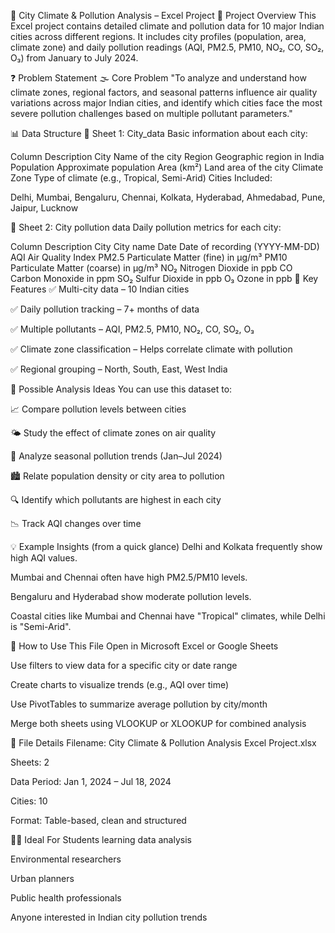 🌆 City Climate & Pollution Analysis – Excel Project
📁 Project Overview
This Excel project contains detailed climate and pollution data for 10 major Indian cities across different regions. It includes city profiles (population, area, climate zone) and daily pollution readings (AQI, PM2.5, PM10, NO₂, CO, SO₂, O₃) from January to July 2024.

❓ Problem Statement
🌫️ Core Problem
"To analyze and understand how climate zones, regional factors, and seasonal patterns influence air quality variations across major Indian cities, and identify which cities face the most severe pollution challenges based on multiple pollutant parameters."

📊 Data Structure
📑 Sheet 1: City_data
Basic information about each city:

Column	Description
City	Name of the city
Region	Geographic region in India
Population	Approximate population
Area (km²)	Land area of the city
Climate Zone	Type of climate (e.g., Tropical, Semi-Arid)
Cities Included:

Delhi, Mumbai, Bengaluru, Chennai, Kolkata, Hyderabad, Ahmedabad, Pune, Jaipur, Lucknow

📑 Sheet 2: City pollution data
Daily pollution metrics for each city:

Column	Description
City	City name
Date	Date of recording (YYYY-MM-DD)
AQI	Air Quality Index
PM2.5	Particulate Matter (fine) in µg/m³
PM10	Particulate Matter (coarse) in µg/m³
NO₂	Nitrogen Dioxide in ppb
CO	Carbon Monoxide in ppm
SO₂	Sulfur Dioxide in ppb
O₃	Ozone in ppb
🎯 Key Features
✅ Multi-city data – 10 Indian cities

✅ Daily pollution tracking – 7+ months of data

✅ Multiple pollutants – AQI, PM2.5, PM10, NO₂, CO, SO₂, O₃

✅ Climate zone classification – Helps correlate climate with pollution

✅ Regional grouping – North, South, East, West India

🧠 Possible Analysis Ideas
You can use this dataset to:

📈 Compare pollution levels between cities

🌤️ Study the effect of climate zones on air quality

📅 Analyze seasonal pollution trends (Jan–Jul 2024)

🏙️ Relate population density or city area to pollution

🔍 Identify which pollutants are highest in each city

📉 Track AQI changes over time

💡 Example Insights (from a quick glance)
Delhi and Kolkata frequently show high AQI values.

Mumbai and Chennai often have high PM2.5/PM10 levels.

Bengaluru and Hyderabad show moderate pollution levels.

Coastal cities like Mumbai and Chennai have "Tropical" climates, while Delhi is "Semi-Arid".

📌 How to Use This File
Open in Microsoft Excel or Google Sheets

Use filters to view data for a specific city or date range

Create charts to visualize trends (e.g., AQI over time)

Use PivotTables to summarize average pollution by city/month

Merge both sheets using VLOOKUP or XLOOKUP for combined analysis

📂 File Details
Filename: City Climate & Pollution Analysis Excel Project.xlsx

Sheets: 2

Data Period: Jan 1, 2024 – Jul 18, 2024

Cities: 10

Format: Table-based, clean and structured

👩‍💻 Ideal For
Students learning data analysis

Environmental researchers

Urban planners

Public health professionals

Anyone interested in Indian city pollution trends

